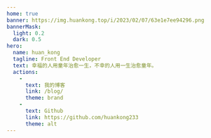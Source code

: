 ```yaml
---
home: true
banner: https://img.huankong.top/i/2023/02/07/63e1e7ee94296.png
bannerMask:
  light: 0.2
  dark: 0.5
hero:
  name: huan_kong
  tagline: Front End Developer
  text: 幸福的人用童年治愈一生，不幸的人用一生治愈童年。
  actions:
    -
      text: 我的博客
      link: /blog/
      theme: brand
    -
      text: Github
      link: https://github.com/huankong233
      theme: alt
---
```

